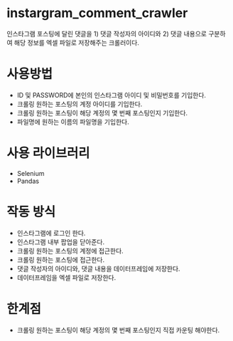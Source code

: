 # instargram_comment_crawler
인스타그램 포스팅에 달린 댓글을 1) 댓글 작성자의 아이디와 2) 댓글 내용으로 구분하여 해당 정보를 엑셀 파일로 저장해주는 크롤러이다.

# 사용방법
- ID 및 PASSWORD에 본인의 인스타그램 아이디 및 비밀번호를 기입한다.
- 크롤링 원하는 포스팅의 계정 아이디를 기입한다.
- 크롤링 원하는 포스팅이 해당 계정의 몇 번째 포스팅인지 기입한다.
- 파일명에 원하는 이름의 파일명을 기입한다.

# 사용 라이브러리
- Selenium
- Pandas

# 작동 방식
- 인스타그램에 로그인 한다.
- 인스타그램 내부 팝업을 닫아준다.
- 크롤링 원하는 포스팅의 계정에 접근한다.
- 크롤링 원하는 포스팅에 접근한다.
- 댓글 작성자의 아이디와, 댓글 내용을 데이터프레임에 저장한다.
- 데이터프레임을 엑셀 파일로 저장한다.

# 한계점
- 크롤링 원하는 포스팅이 해당 계정의 몇 번째 포스팅인지 직접 카운팅 해야한다.

